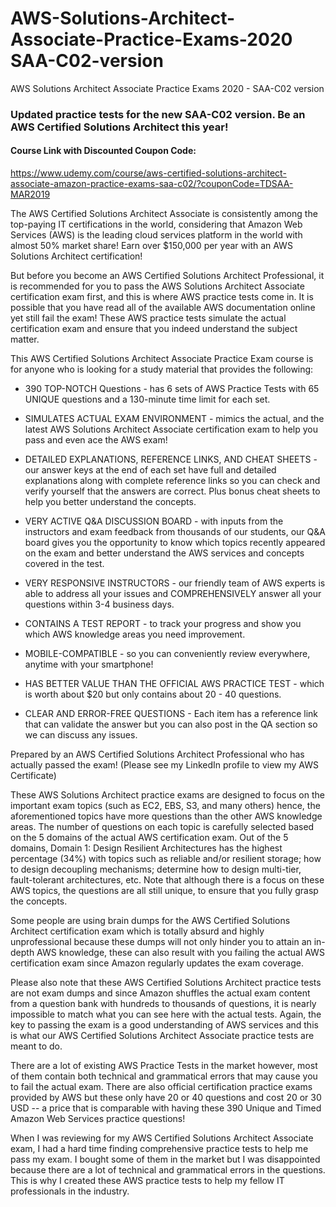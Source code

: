 # AWS-Solutions-Architect-Associate-Practice-Exams-2020 SAA-C02-version
AWS Solutions Architect Associate Practice Exams 2020 - SAA-C02 version

### Updated practice tests for the new SAA-C02 version. Be an AWS Certified Solutions Architect this year!

#### Course Link with Discounted Coupon Code: 
https://www.udemy.com/course/aws-certified-solutions-architect-associate-amazon-practice-exams-saa-c02/?couponCode=TDSAA-MAR2019

The AWS Certified Solutions Architect Associate is consistently among the top-paying IT certifications in the world, considering that Amazon Web Services (AWS) is the leading cloud services platform in the world with almost 50% market share! Earn over $150,000 per year with an AWS Solutions Architect certification!

But before you become an AWS Certified Solutions Architect Professional, it is recommended for you to pass the AWS Solutions Architect Associate certification exam first, and this is where AWS practice tests come in. It is possible that you have read all of the available AWS documentation online yet still fail the exam! These AWS practice tests simulate the actual certification exam and ensure that you indeed understand the subject matter.

This AWS Certified Solutions Architect Associate Practice Exam course is for anyone who is looking for a study material that provides the following:

* 390 TOP-NOTCH Questions - has 6 sets of AWS Practice Tests with 65 UNIQUE questions and a 130-minute time limit for each set.

* SIMULATES ACTUAL EXAM ENVIRONMENT - mimics the actual, and the latest AWS Solutions Architect Associate certification exam to help you pass and even ace the AWS exam!

* DETAILED EXPLANATIONS, REFERENCE LINKS, AND CHEAT SHEETS - our answer keys at the end of each set have full and detailed explanations along with complete reference links so you can check and verify yourself that the answers are correct. Plus bonus cheat sheets to help you better understand the concepts.

* VERY ACTIVE Q&A DISCUSSION BOARD - with inputs from the instructors and exam feedback from thousands of our students, our Q&A board gives you the opportunity to know which topics recently appeared on the exam and better understand the AWS services and concepts covered in the test.

* VERY RESPONSIVE INSTRUCTORS - our friendly team of AWS experts is able to address all your issues and COMPREHENSIVELY answer all your questions within 3-4 business days.

* CONTAINS A TEST REPORT - to track your progress and show you which AWS knowledge areas you need improvement.

* MOBILE-COMPATIBLE - so you can conveniently review everywhere, anytime with your smartphone!

* HAS BETTER VALUE THAN THE OFFICIAL AWS PRACTICE TEST - which is worth about $20 but only contains about 20 - 40 questions.

* CLEAR AND ERROR-FREE QUESTIONS - Each item has a reference link that can validate the answer but you can also post in the QA section so we can discuss any issues.

Prepared by an AWS Certified Solutions Architect Professional who has actually passed the exam! (Please see my LinkedIn profile to view my AWS Certificate)



These AWS Solutions Architect practice exams are designed to focus on the important exam topics (such as EC2, EBS, S3, and many others) hence, the aforementioned topics have more questions than the other AWS knowledge areas. The number of questions on each topic is carefully selected based on the 5 domains of the actual AWS certification exam. Out of the 5 domains, Domain 1: Design Resilient Architectures has the highest percentage (34%) with topics such as reliable and/or resilient storage; how to design decoupling mechanisms; determine how to design multi-tier, fault-tolerant architectures, etc. Note that although there is a focus on these AWS topics, the questions are all still unique, to ensure that you fully grasp the concepts.

Some people are using brain dumps for the AWS Certified Solutions Architect certification exam which is totally absurd and highly unprofessional because these dumps will not only hinder you to attain an in-depth AWS knowledge, these can also result with you failing the actual AWS certification exam since Amazon regularly updates the exam coverage.

Please also note that these AWS Certified Solutions Architect practice tests are not exam dumps and since Amazon shuffles the actual exam content from a question bank with hundreds to thousands of questions, it is nearly impossible to match what you can see here with the actual tests. Again, the key to passing the exam is a good understanding of AWS services and this is what our AWS Certified Solutions Architect Associate practice tests are meant to do.

There are a lot of existing AWS Practice Tests in the market however, most of them contain both technical and grammatical errors that may cause you to fail the actual exam. There are also official certification practice exams provided by AWS but these only have 20 or 40 questions and cost 20 or 30 USD -- a price that is comparable with having these 390 Unique and Timed Amazon Web Services practice questions!

When I was reviewing for my AWS Certified Solutions Architect Associate exam, I had a hard time finding comprehensive practice tests to help me pass my exam. I bought some of them in the market but I was disappointed because there are a lot of technical and grammatical errors in the questions. This is why I created these AWS practice tests to help my fellow IT professionals in the industry.

